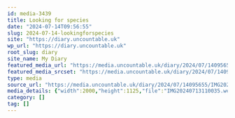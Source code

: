 ```yaml
---
id: media-3439
title: Looking for species
date: "2024-07-14T09:56:55"
slug: 2024-07-14-lookingforspecies
site: "https://diary.uncountable.uk"
wp_url: "https://diary.uncountable.uk"
root_slug: diary
site_name: My Diary
featured_media_url: "https://media.uncountable.uk/diary/2024/07/14095655/IMG20240713110035.webp"
featured_media_srcset: "https://media.uncountable.uk/diary/2024/07/14095655/IMG20240713110035-300x169.webp 300w, https://media.uncountable.uk/diary/2024/07/14095655/IMG20240713110035-1024x576.webp 1024w, https://media.uncountable.uk/diary/2024/07/14095655/IMG20240713110035-150x150.webp 150w, https://media.uncountable.uk/diary/2024/07/14095655/IMG20240713110035-640x360.webp 640w, https://media.uncountable.uk/diary/2024/07/14095655/IMG20240713110035.webp 2000w"
type: media
source_url: "https://media.uncountable.uk/diary/2024/07/14095655/IMG20240713110035.webp"
media_details: {"width":2000,"height":1125,"file":"IMG20240713110035.webp","filesize":188084,"sizes":{"medium":{"file":"IMG20240713110035-300x169.webp","width":300,"height":169,"filesize":24202,"mime_type":"image/webp","source_url":"https://media.uncountable.uk/diary/2024/07/14095655/IMG20240713110035-300x169.webp"},"large":{"file":"IMG20240713110035-1024x576.webp","width":1024,"height":576,"filesize":241098,"mime_type":"image/webp","source_url":"https://media.uncountable.uk/diary/2024/07/14095655/IMG20240713110035-1024x576.webp"},"thumbnail":{"file":"IMG20240713110035-150x150.webp","width":150,"height":150,"filesize":11144,"mime_type":"image/webp","source_url":"https://media.uncountable.uk/diary/2024/07/14095655/IMG20240713110035-150x150.webp"},"mobwidth":{"file":"IMG20240713110035-640x360.webp","width":640,"height":360,"filesize":105240,"mime_type":"image/webp","source_url":"https://media.uncountable.uk/diary/2024/07/14095655/IMG20240713110035-640x360.webp"},"full":{"file":"IMG20240713110035.webp","width":2000,"height":1125,"mime_type":"image/webp","source_url":"https://media.uncountable.uk/diary/2024/07/14095655/IMG20240713110035.webp"}},"image_meta":{"aperture":"0","credit":"","camera":"","caption":"","created_timestamp":"0","copyright":"","focal_length":"0","iso":"0","shutter_speed":"0","title":"","orientation":"0","keywords":[]}}
category: []
tag: []
---
```



